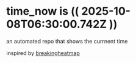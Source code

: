 # time_now is (( 2025-10-08T06:30:00.742Z ))

an automated repo that shows the currnent time

inspired by [breakingheatmap](https://github.com/breakingheatmap/breakingheatmap)